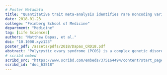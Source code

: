 ```yaml
---
# Poster Metadata
title: "Quantitative trait meta-analysis identifies rare noncoding variants associated with altered hormone levels in PCOS"
date: 2018-01-23
college: "Feinberg School of Medicine"
department: "Medicine"
tag: [Life Sciences]
authors: "Matthew Dapas, et al."
doi: "10.1000.xyz123"
poster_pdf: /assets/pdfs/2018/Dapas_CRD18.pdf
abstract: "Polycystic ovary syndrome (PCOS) is a complex genetic disorder characterized by hyperandrogenism, chronic anovulation, and polycystic ovarian morphology. PCOS affects up to 15% of premenopausal women worldwide, is the leading cause of anovulatory infertility, and is a major risk factor for type 2 diabetes. A number of susceptibility loci have been mapped for PCOS in genome-wide association studies (GWAS), but the risk alleles identified to date can account for only a small proportion of the estimated genetic heritability of PCOS. To test whether rare genetic variants can account for this missing heritability, we performed whole genome sequencing on DNA from 76 families with one or more daughters affected with PCOS. Variants were filtered for allele frequency (minor allele frequency ≤2%), call quality, consistency with Mendelian inheritance, and predicted deleteriousness. Associations between sets of rare variants and PCOS and its quantitative traits were assessed using sequence kernel association tests, grouping variants at the gene-level, accounting for relatedness, and adjusting for age and BMI. Quantitative trait associations were combined into a single test statistic using a modified Fisher’s method for correlated traits. After correcting for multiple testing (Pc), an association with altered reproductive and metabolic trait levels (testosterone, dehydroepiandrosterone, luteinizing hormone, follicle stimulating hormone, fasting insulin, and sex hormone binding globulin) was found for 30 rare, noncoding variants in DENND1A (P=2.66×10-5, Pc=0.017). Multiple GWAS and meta-analyses have previously found associations between common variants in DENND1A and PCOS, and overexpression of a DENND1A isoform produces a PCOS phenotype in theca cells. Our results indicate that rare noncoding variants in DENND1A contribute to elevated androgen levels in PCOS. These findings support the hypothesis that DENND1A plays a key role in the development of PCOS. This study also demonstrates how quantitative trait meta-analysis can be a powerful approach in rare variant association testing."
# scribd embed
scribd_src: "https://www.scribd.com/embeds/375164494/content?start_page=1&view_mode=scroll&access_key=key-fhSzv4nqTXZeyF5UdsbN&show_recommendations=true"
scribd_id: "doc_63518"
---
```

